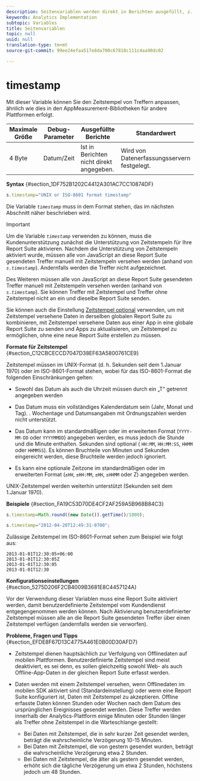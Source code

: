 ```yaml
---
description: Seitenvariablen werden direkt in Berichten ausgefüllt, z. B. pageName, List Props, List Variables usw.
keywords: Analytics Implementation
subtopic: Variables
title: Seitenvariablen
topic: null
uuid: null
translation-type: tm+mt
source-git-commit: 99ee24efaa517e8da700c67818c111c4aa90dc02

---
```



# timestamp

Mit dieser Variable können Sie den Zeitstempel von Treffern anpassen, ähnlich wie dies in den AppMeasurement-Bibliotheken für andere Plattformen erfolgt.


<!-- 

timestamp.xml

 -->

| Maximale Größe | Debug-Parameter | Ausgefüllte Berichte | Standardwert |
|---|---|---|---|
| 4 Byte | Datum/Zeit | Ist in Berichten nicht direkt angegeben. | Wird von Datenerfassungsservern festgelegt. |

**Syntax** {#section_1DF752B1202C4412A301AC7CC10874DF}

```js
s.timestamp="UNIX or ISO-8601 format timestamp"
```

Die Variable *`timestamp`* muss in dem Format stehen, das im nächsten Abschnitt näher beschrieben wird.

>[!IMPORTANT]
>
>Um die Variable *`timestamp`* verwenden zu können, muss die Kundenunterstützung zunächst die Unterstützung von Zeitstempeln für Ihre Report Suite aktivieren. Nachdem die Unterstützung von Zeitstempeln aktiviert wurde, müssen alle von JavaScript an diese Report Suite gesendeten Treffer manuell mit Zeitstempeln versehen werden (anhand von *`s.timestamp`*). Andernfalls werden die Treffer nicht aufgezeichnet.
>
>Des Weiteren müssen alle von JavaScript an diese Report Suite gesendeten Treffer manuell mit Zeitstempeln versehen werden (anhand von *`s.timestamp`*). Sie können Treffer mit Zeitstempel und Treffer ohne Zeitstempel nicht an ein und dieselbe Report Suite senden.
>
>Sie können auch die Einstellung [Zeitstempel optional](/help/implement/js-implementation/timestamps-overview.md) verwenden, um mit Zeitstempel versehene Daten in derselben globalen Report Suite zu kombinieren, mit Zeitstempel versehene Daten aus einer App in eine globale Report Suite zu senden und Apps zu aktualisieren, um Zeitstempel zu ermöglichen, ohne eine neue Report Suite erstellen zu müssen.

**Formate für Zeitstempel** {#section_C12CBCECCD7047D38EF63A5800761CE9}

Zeitstempel müssen im UNIX-Format (d. h. Sekunden seit dem 1.Januar 1970) oder im ISO-8601-Format stehen, wobei für das ISO-8601-Format die folgenden Einschränkungen gelten:

* Sowohl das Datum als auch die Uhrzeit müssen durch ein „T“ getrennt angegeben werden
* Das Datum muss ein vollständiges Kalenderdatum sein (Jahr, Monat und Tag). . Wochentage und Datumsangaben mit Ordnungszahlen werden nicht unterstützt.
* Das Datum kann im standardmäßigen oder im erweiterten Format (`YYYY-MM-DD` oder `YYYYMMDD`) angegeben werden, es muss jedoch die Stunde und die Minute enthalten. Sekunden sind optional ( `HH:MM`, `HH:MM:SS`, `HHMM` oder `HHMMSS`). Es können Bruchteile von Minuten und Sekunden eingereicht werden, diese Bruchteile werden jedoch ignoriert.

* Es kann eine optionale Zeitzone im standardmäßigen oder im erweiterten Format (`±HH`, `±HH:MM`, `±HH`, `±HHMM` oder Z) angegeben werden.

UNIX-Zeitstempel werden weiterhin unterstützt (Sekunden seit dem 1.Januar 1970).

**Beispiele** {#section_FA19C53D70DE4CF2AF259A5B968B84C3}

```js
s.timestamp=Math.round((new Date()).getTime()/1000);
```

```js
s.timestamp="2012-04-20T12:49:31-0700";
```

Zulässige Zeitstempel im ISO-8601-Format sehen zum Beispiel wie folgt aus:

```
2013-01-01T12:30:05+06:00 
2013-01-01T12:30:05Z 
2013-01-01T12:30:05 
2013-01-01T12:30
```

**Konfigurationseinstellungen** {#section_5275D206F2CB4009B3681E8C4457124A}

Vor der Verwendung dieser Variablen muss eine Report Suite aktiviert werden, damit benutzerdefinierte Zeitstempel vom Kundendienst entgegengenommen werden können. Nach Aktivierung benutzerdefinierter Zeitstempel müssen alle an die Report Suite gesendeten Treffer über einen Zeitstempel verfügen (andernfalls werden sie verworfen).

**Probleme, Fragen und Tipps** {#section_EFDE8F67D13C4775A461E0B00D30AFD7}

* Zeitstempel dienen hauptsächlich zur Verfolgung von Offlinedaten auf mobilen Plattformen. Benutzerdefinierte Zeitstempel sind meist deaktiviert, es sei denn, es sollen gleichzeitig sowohl Web- als auch Offline-App-Daten in der gleichen Report Suite erfasst werden.
* Daten werden mit einem Zeitstempel versehen, wenn Offlinedaten im mobilen SDK aktiviert sind (Standardeinstellung) oder wenn eine Report Suite konfiguriert ist, Daten mit Zeitstempel zu akzeptieren. Offline erfasste Daten können Stunden oder Wochen nach dem Datum des ursprünglichen Ereignisses gesendet werden. Diese Treffer werden innerhalb der Analytics-Plattform einige Minuten oder Stunden länger als Treffer ohne Zeitstempel in die Warteschlange gestellt:

   * Bei Daten mit Zeitstempel, die in sehr kurzer Zeit gesendet werden, beträgt die wahrscheinliche Verzögerung 10-15 Minuten.
   * Bei Daten mit Zeitstempel, die von gestern gesendet wurden, beträgt die wahrscheinliche Verzögerung etwa 2 Stunden.
   * Bei Daten mit Zeitstempel, die älter als gestern gesendet werden, erhöht sich die tägliche Verzögerung um etwa 2 Stunden, höchstens jedoch um 48 Stunden.

